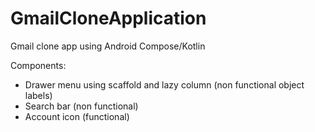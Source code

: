 # GmailCloneApplication
Gmail clone app using Android Compose/Kotlin

Components:
- Drawer menu using scaffold and lazy column (non functional object labels)
- Search bar (non functional)
- Account icon (functional)
